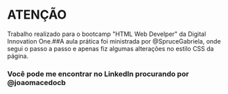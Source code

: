 # ATENÇÃO

Trabalho realizado para o bootcamp "HTML Web Develper" da Digital Innovation One.##A aula prática foi ministrada por @SpruceGabriela, onde segui o passo a passo e apenas fiz algumas alterações no estilo CSS da página.

### Você pode me encontrar no LinkedIn procurando por @joaomacedocb